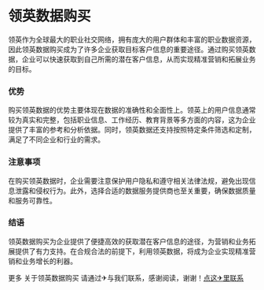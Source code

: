 # 领英数据购买

领英作为全球最大的职业社交网络，拥有庞大的用户群体和丰富的职业数据资源，因此领英数据购买成为了许多企业获取目标客户信息的重要途径。通过购买领英数据，企业可以快速获取到自己所需的潜在客户信息，从而实现精准营销和拓展业务的目标。

### 优势

购买领英数据的优势主要体现在数据的准确性和全面性上。领英上的用户信息通常较为真实和完整，包括职业信息、工作经历、教育背景等多方面的内容，这为企业提供了丰富的参考和分析依据。同时，领英数据还支持按照特定条件筛选和定制，满足了不同企业和行业的需求。

### 注意事项

在购买领英数据时，企业需要注意保护用户隐私和遵守相关法律法规，避免出现信息泄露和侵权行为。此外，选择合适的数据服务提供商也至关重要，确保数据质量和服务可靠性。

### 结语

领英数据购买为企业提供了便捷高效的获取潜在客户信息的途径，为营销和业务拓展提供了有力支持。在合规合法的前提下，利用领英数据，将成为企业实现精准营销和业务增长的利器。

更多 关于领英数据购买 请通过✈与我们联系，感谢阅读，谢谢！[点这✈里联系](https://abc.k02.cc)